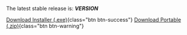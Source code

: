 The latest stable release is: **$VERSION$**

[<i class="fa fa-download"></i> Download Installer (.exe)]($PROJECT_URL_BASE$releases/download/$VERSION$/Bonsai-$VERSION$.exe){class="btn btn-success"}
[<i class="fa fa-download"></i> Download Portable (.zip)]($PROJECT_URL_BASE$releases/download/$VERSION$/Bonsai.zip){class="btn btn-warning"}
